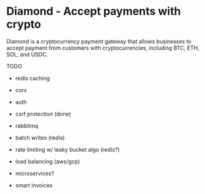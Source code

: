# Diamond - Accept payments with crypto
Diamond is a cryptocurrency payment gateway that allows businesses to accept payment from customers with cryptocurrencies, including BTC, ETH, SOL, and USDC.

TODO
- redis caching
- cors
- auth
- csrf protection (done)
- rabbitmq
- batch writes (redis)
- rate limiting w/ leaky bucket algo (redis?)

- load balancing (aws/gcp)
- microservices?

- smart invoices


<!-- 
### Design
- Postgres for main data storage
- Login system + JWTs for authentication/authorization, oauth
- Distributed system for scalability
- Redis for caching

### Planned Features:
- Add a customer to your database to easily send bills to them
- Email/mobile notifications when a bill is sent and when a payment is sent/received 
- Fraud Detection algorithm based on wallet transaction history, age, etc
- Breakdown of holdings for businesses + analytics
    - failed payments, top customers by spend, # transactions over time, gross sales, etc.
    - a table that shows all transactions -- the date, the customer email, amount, currency, status (Succeeded, failed, cancelled, refunded, disputed), option to export as CSV
- Ability to send simple one-time payments, as well as subscriptions/recurring payments
- Ability to create fundraisers/donations
- Ability to swap between coins across the same chain (i.e. stablecoin to spot token or vice versa)
- Cashing out stablecoins to fiat currency
- Assistance with tax filing

#### Dependencies
- solscan api, cryptoapis, circle API -->